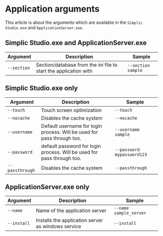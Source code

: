 # Application arguments

This article is about the arguments which are available in the `Simplic Studio.exe` and `ApplicationServer.exe`.

## Simplic Studio.exe and ApplicationServer.exe

| Argument                  | Description                                                       | Sample                                               |
|----------------------|-------------------------------------------------------------------|------------------------------------------------------|
| `--section` | Section/database from the ini file to start the application with                             | `--section sample` |

## Simplic Studio.exe only

| Argument                  | Description                                                       | Sample                                               |
|----------------------|-------------------------------------------------------------------|------------------------------------------------------|
| `--touch` | Touch screen optimization                            | `--touch` |
| `--nocache` | Disables the cache system                            | `--nocache` |
| `--username` | Default username for login process. Will be used for pass through too.                            | `--username sample` |
| `--password` | default password for login process. Will be used for pass through too.                            | `--password mypassword123` |
| `--passthrough` | Disables the cache system                            | `--passthrough` |

## ApplicationServer.exe only

| Argument                  | Description                                                       | Sample                                               |
|----------------------|-------------------------------------------------------------------|------------------------------------------------------|
| `--name` | Name of the application server                             | `--name sample_server` |
| `--install` | Installs the application server as windows service                             | `--install` |